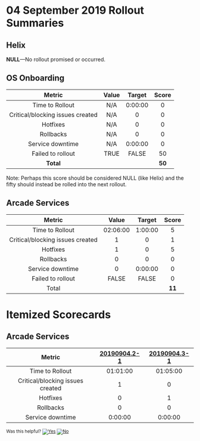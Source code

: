 # 04 September 2019 Rollout Summaries

## Helix

**NULL**&mdash;No rollout promised or occurred.

## OS Onboarding

|              Metric              |   Value  |  Target |  Score  |
|:--------------------------------:|:--------:|:-------:|:-------:|
| Time to Rollout                  |    N/A   | 0:00:00 |    0    |
| Critical/blocking issues created |    N/A   |    0    |    0    |
| Hotfixes                         |    N/A   |    0    |    0    |
| Rollbacks                        |    N/A   |    0    |    0    |
| Service downtime                 |    N/A   | 0:00:00 |    0    |
| Failed to rollout                |   TRUE   |  FALSE  |    50   |
| **Total**                        |          |         |  **50** |

Note: Perhaps this score should be considered NULL (like Helix) and the fifty should instead be rolled into the next rollout.

## Arcade Services

|              Metric              |   Value  |  Target |   Score   |
|:--------------------------------:|:--------:|:-------:|:---------:|
| Time to Rollout                  | 02:06:00 | 1:00:00 |     5     |
| Critical/blocking issues created |     1    |    0    |     1     |
| Hotfixes                         |     1    |    0    |     5     |
| Rollbacks                        |     0    |    0    |     0     |
| Service downtime                 |     0    | 0:00:00 |     0     |
| Failed to rollout                |   FALSE  |  FALSE  |     0     |
| Total                            |          |         |   **11**  |

# Itemized Scorecards

## Arcade Services

| Metric | [20190904.2-1](https://dev.azure.com/dnceng/internal/_releaseProgress?_a=release-pipeline-progress&releaseId=17022) | [20190904.3-1](https://dev.azure.com/dnceng/internal/_releaseProgress?_a=release-pipeline-progress&releaseId=17041) |
|:--------------------------------:|:------------:|:-------------:|
| Time to Rollout | 01:01:00 | 01:05:00 |
| Critical/blocking issues created | 1 | 0 |
| Hotfixes | 0 | 1 |
| Rollbacks | 0 | 0 |
| Service downtime | 0:00:00 | 0:00:00 |

<!-- Begin Generated Content: Doc Feedback -->
<sub>Was this helpful? [![Yes](https://helix.dot.net/f/ip/5?p=Documentation%5CTeamProcess%5CRollout-Scorecards%5CScorecard_2019-09-04.md)](https://helix.dot.net/f/p/5?p=Documentation%5CTeamProcess%5CRollout-Scorecards%5CScorecard_2019-09-04.md) [![No](https://helix.dot.net/f/in)](https://helix.dot.net/f/n/5?p=Documentation%5CTeamProcess%5CRollout-Scorecards%5CScorecard_2019-09-04.md)</sub>
<!-- End Generated Content-->
